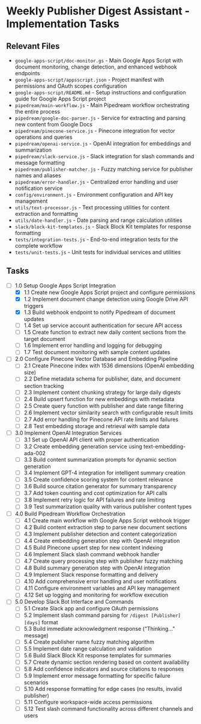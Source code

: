 # Weekly Publisher Digest Assistant - Implementation Tasks

## Relevant Files

- `google-apps-script/doc-monitor.gs` - Main Google Apps Script with document monitoring, change detection, and enhanced webhook endpoints
- `google-apps-script/appsscript.json` - Project manifest with permissions and OAuth scopes configuration
- `google-apps-script/README.md` - Setup instructions and configuration guide for Google Apps Script project
- `pipedream/main-workflow.js` - Main Pipedream workflow orchestrating the entire process
- `pipedream/google-doc-parser.js` - Service for extracting and parsing new content from Google Docs
- `pipedream/pinecone-service.js` - Pinecone integration for vector operations and queries
- `pipedream/openai-service.js` - OpenAI integration for embeddings and summarization
- `pipedream/slack-service.js` - Slack integration for slash commands and message formatting
- `pipedream/publisher-matcher.js` - Fuzzy matching service for publisher names and aliases
- `pipedream/error-handler.js` - Centralized error handling and user notification service
- `config/environment.js` - Environment configuration and API key management
- `utils/text-processor.js` - Text processing utilities for content extraction and formatting
- `utils/date-handler.js` - Date parsing and range calculation utilities
- `slack/block-kit-templates.js` - Slack Block Kit templates for response formatting
- `tests/integration-tests.js` - End-to-end integration tests for the complete workflow
- `tests/unit-tests.js` - Unit tests for individual services and utilities

## Tasks

- [ ] 1.0 Setup Google Apps Script Integration
  - [x] 1.1 Create new Google Apps Script project and configure permissions
  - [x] 1.2 Implement document change detection using Google Drive API triggers
  - [x] 1.3 Build webhook endpoint to notify Pipedream of document updates
  - [ ] 1.4 Set up service account authentication for secure API access
  - [ ] 1.5 Create function to extract new daily content sections from the target document
  - [ ] 1.6 Implement error handling and logging for debugging
  - [ ] 1.7 Test document monitoring with sample content updates

- [ ] 2.0 Configure Pinecone Vector Database and Embedding Pipeline
  - [ ] 2.1 Create Pinecone index with 1536 dimensions (OpenAI embedding size)
  - [ ] 2.2 Define metadata schema for publisher, date, and document section tracking
  - [ ] 2.3 Implement content chunking strategy for large daily digests
  - [ ] 2.4 Build upsert function for new embeddings with metadata
  - [ ] 2.5 Create query function with publisher and date range filtering
  - [ ] 2.6 Implement vector similarity search with configurable result limits
  - [ ] 2.7 Add error handling for Pinecone API rate limits and failures
  - [ ] 2.8 Test embedding storage and retrieval with sample data

- [ ] 3.0 Implement OpenAI Integration Services
  - [ ] 3.1 Set up OpenAI API client with proper authentication
  - [ ] 3.2 Create embedding generation service using text-embedding-ada-002
  - [ ] 3.3 Build content summarization prompts for dynamic section generation
  - [ ] 3.4 Implement GPT-4 integration for intelligent summary creation
  - [ ] 3.5 Create confidence scoring system for content relevance
  - [ ] 3.6 Build source citation generator for summary transparency
  - [ ] 3.7 Add token counting and cost optimization for API calls
  - [ ] 3.8 Implement retry logic for API failures and rate limiting
  - [ ] 3.9 Test summarization quality with various publisher content types

- [ ] 4.0 Build Pipedream Workflow Orchestration
  - [ ] 4.1 Create main workflow with Google Apps Script webhook trigger
  - [ ] 4.2 Build content extraction step to parse new document sections
  - [ ] 4.3 Implement publisher detection and content categorization
  - [ ] 4.4 Create embedding generation step with OpenAI integration
  - [ ] 4.5 Build Pinecone upsert step for new content indexing
  - [ ] 4.6 Implement Slack slash command webhook handler
  - [ ] 4.7 Create query processing step with publisher fuzzy matching
  - [ ] 4.8 Build summary generation step with OpenAI integration
  - [ ] 4.9 Implement Slack response formatting and delivery
  - [ ] 4.10 Add comprehensive error handling and user notifications
  - [ ] 4.11 Configure environment variables and API key management
  - [ ] 4.12 Set up logging and monitoring for workflow execution

- [ ] 5.0 Develop Slack Bot Interface and Commands
  - [ ] 5.1 Create Slack app and configure OAuth permissions
  - [ ] 5.2 Implement slash command parsing for `/digest [Publisher] [days]` format
  - [ ] 5.3 Build immediate acknowledgment response ("Thinking..." message)
  - [ ] 5.4 Create publisher name fuzzy matching algorithm
  - [ ] 5.5 Implement date range calculation and validation
  - [ ] 5.6 Build Slack Block Kit response templates for summaries
  - [ ] 5.7 Create dynamic section rendering based on content availability
  - [ ] 5.8 Add confidence indicators and source citations to responses
  - [ ] 5.9 Implement error message formatting for specific failure scenarios
  - [ ] 5.10 Add response formatting for edge cases (no results, invalid publisher)
  - [ ] 5.11 Configure workspace-wide access permissions
  - [ ] 5.12 Test slash command functionality across different channels and users 